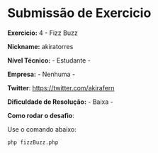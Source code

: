 # Submissão de Exercicio

**Exercicio:** 4 - Fizz Buzz

**Nickname:** akiratorres

**Nível Técnico:** - Estudante -

**Empresa:** - Nenhuma -

**Twitter**: https://twitter.com/akirafern

**Dificuldade de Resolução:** - Baixa -

**Como rodar o desafio**: 

Use o comando abaixo: 
```bash
php fizzBuzz.php
```
